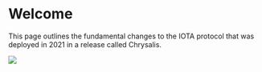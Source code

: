 # Welcome

This page outlines the fundamental changes to the IOTA protocol that was deployed in 2021 in a release called Chrysalis.

![](./assets/01_butterfly.png)
